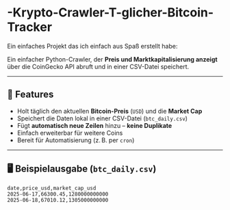 # -Krypto-Crawler-T-glicher-Bitcoin-Tracker

Ein einfaches Projekt das ich einfach aus Spaß erstellt habe: 

Ein einfacher Python-Crawler, der **Preis und Marktkapitalisierung anzeigt** über die CoinGecko API abruft und in einer CSV-Datei speichert.

---

## 🚀 Features

- Holt täglich den aktuellen **Bitcoin-Preis** (`USD`) und die **Market Cap**
- Speichert die Daten lokal in einer CSV-Datei (`btc_daily.csv`)
- Fügt **automatisch neue Zeilen** hinzu – **keine Duplikate**
- Einfach erweiterbar für weitere Coins
- Bereit für Automatisierung (z. B. per `cron`)

---

## 🖥️ Beispielausgabe (`btc_daily.csv`)

```csv
date,price_usd,market_cap_usd
2025-06-17,66300.45,1280000000000
2025-06-18,67010.12,1305000000000
